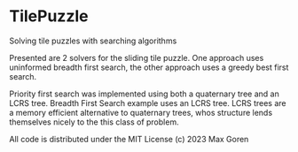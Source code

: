 # TilePuzzle
Solving tile puzzles with searching algorithms

Presented are 2 solvers for the sliding tile puzzle. One approach uses uninformed breadth first search,
the other approach uses a greedy best first search.

Priority first search was implemented using both a quaternary tree and an LCRS tree.
Breadth First Search example uses an LCRS tree. LCRS trees are a memory efficient alternative
to quaternary trees, whos structure lends themselves nicely to the this class of problem.

All code is distributed under the MIT License (c) 2023 Max Goren
